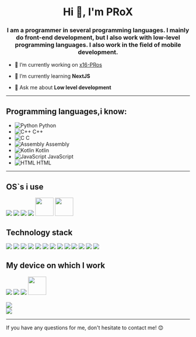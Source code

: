 <h1 align="center">Hi 👋, I'm PRoX</h1>
<h3 align="center">I am a programmer in several programming languages. I mainly do front-end development, but I also work with low-level programming languages. I also work in the field of mobile development.</h3>


- 🔭 I’m currently working on [x16-PRos](https://github.com/PRoX2011/x16-PRos)

- 🌱 I’m currently learning **NextJS**

- 💬 Ask me about **Low level development**
  
---

## Programming languages,i know:

- ![Python](https://img.icons8.com/color/48/000000/python--v1.png) Python
- ![C++](https://img.icons8.com/color/48/000000/c-plus-plus-logo.png) C++
- ![C](https://img.icons8.com/color/48/000000/c-programming.png) C
- ![Assembly](https://img.icons8.com/?size=50&id=gVK745a4Vaur&format=png&color=000000) Assembly
- ![Kotlin](https://img.icons8.com/?size=50&id=ZoxjA0jZDdFZ&format=png&color=000000) Kotlin
- ![JavaScript](https://img.icons8.com/color/48/000000/javascript--v1.png) JavaScript
- ![HTML](https://img.icons8.com/color/48/000000/html-5.png) HTML

---
<h2>OS`s i use</h2>
<div align="left">
  <img src="https://img.shields.io/badge/Arch_Linux-1793D1?style=for-the-badge&logo=arch-linux&logoColor=white" />
  <img src="https://img.shields.io/badge/Debian-A81D33?style=for-the-badge&logo=debian&logoColor=white" />
  <img src="https://img.shields.io/badge/Windows_11-0078d4?style=for-the-badge&logo=windows-11&logoColor=white" />
  <img src="https://img.shields.io/badge/Android-3DDC84?style=for-the-badge&logo=android&logoColor=white" />
  <img src="https://img.shields.io/badge/x16%20PRos-blue.svg?style=for-the-badge&logoWidth=40&labelWidth=100&fontSize=20" height="50">
  <img src="https://img.shields.io/badge/MS%20DOS-grey.svg?style=for-the-badge&logoWidth=40&labelWidth=100&fontSize=20" height="50">
</div>

<h2>Technology stack</h2>
<div align="left">
  <img src="https://img.shields.io/badge/Node%20js-339933?style=for-the-badge&logo=nodedotjs&logoColor=white" />
  <img src="https://img.shields.io/badge/npm-CB3837?style=for-the-badge&logo=npm&logoColor=white}" />
  <img src="https://img.shields.io/badge/React-20232A?style=for-the-badge&logo=react&logoColor=61DAFB" />
  <img src="https://img.shields.io/badge/Tailwind_CSS-38B2AC?style=for-the-badge&logo=tailwind-css&logoColor=white" />
  <img src="https://img.shields.io/badge/Vue%20js-35495E?style=for-the-badge&logo=vuedotjs&logoColor=4FC08D" />
  <img src="https://img.shields.io/badge/VSCode-0078D4?style=for-the-badge&logo=visual%20studio%20code&logoColor=white" />
  <img src="https://img.shields.io/badge/Visual_Studio-5C2D91?style=for-the-badge&logo=visual%20studio&logoColor=white" />
  <img src="https://img.shields.io/badge/sublime_text-%23575757.svg?&style=for-the-badge&logo=sublime-text&logoColor=important" />
  <img src="https://img.shields.io/badge/Jetpack%20Compose-4285F4?style=for-the-badge&logo=Jetpack%20Compose&logoColor=white" />
  <img src="https://img.shields.io/badge/Microsoft_Office-D83B01?style=for-the-badge&logo=microsoft-office&logoColor=white" />
  <img src="https://img.shields.io/badge/GNU%20Bash-4EAA25?style=for-the-badge&logo=GNU%20Bash&logoColor=white" />
  <img src="https://img.shields.io/badge/Zsh-F15A24?style=for-the-badge&logo=Zsh&logoColor=white" />
  <img src="https://img.shields.io/badge/VMware-231f20?style=for-the-badge&logo=VMware&logoColor=white" />
</div>

<h2>My device on which I work</h2>
<div align="left">
  <img src="https://img.shields.io/badge/acer%20Aspire%20A15-83B81A?style=for-the-badge&logo=acer&logoColor=white" />
  <img src="https://img.shields.io/badge/AMD%20Ryzen_7_5700U-ED1C24?style=for-the-badge&logo=amd&logoColor=white" />
  <img src="https://img.shields.io/badge/AMD%20Radeon_Graphics-ED1C24?style=for-the-badge&logo=amd&logoColor=white" />
  <img src="https://img.shields.io/badge/24G%20RAM-grey.svg?style=for-the-badge&logoWidth=40&labelWidth=100&fontSize=20" height="50">
</div>

<br>

<div align="left">
  <img src="https://github-readme-stats.vercel.app/api?username=PRoX2011&show_icons=true&theme=dark" />
  <br>
  <img src="https://github-readme-stats.vercel.app/api/top-langs/?username=PRoX2011&layout=compact&theme=dark" />
</div>


---

If you have any questions for me, don't hesitate to contact me! 😊
